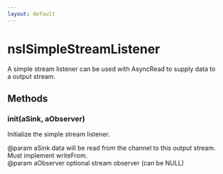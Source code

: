 ```yaml
---
layout: default
---
```


# nsISimpleStreamListener #
  
A simple stream listener can be used with AsyncRead to supply data to  
a output stream.  
  

## Methods ##

### init(aSink, aObserver) ###
  
Initialize the simple stream listener.  
  
@param aSink data will be read from the channel to this output stream.  
             Must implement writeFrom.  
@param aObserver optional stream observer (can be NULL)  
  

